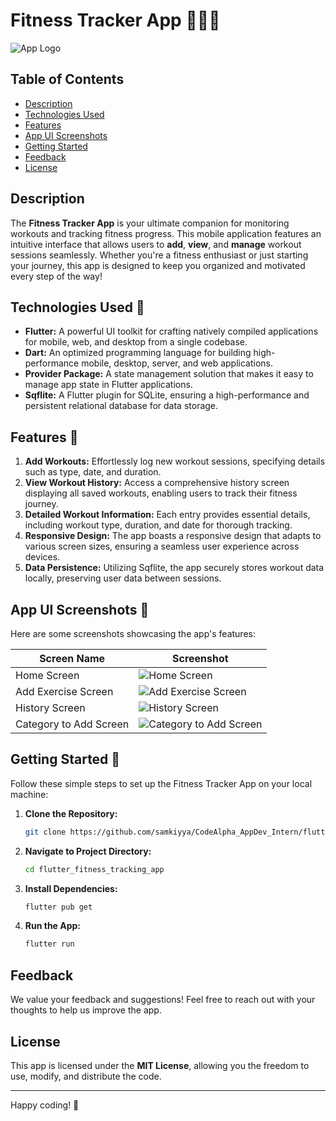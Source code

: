 # Fitness Tracker App 🏋️‍♂️📱

![App Logo](assets/app_logo.png)

## Table of Contents

- [Description](#description)
- [Technologies Used](#technologies-used)
- [Features](#features)
- [App UI Screenshots](#app-ui-screenshots)
- [Getting Started](#getting-started)
- [Feedback](#feedback)
- [License](#license)

## Description

The **Fitness Tracker App** is your ultimate companion for monitoring workouts and tracking fitness progress. This mobile application features an intuitive interface that allows users to **add**, **view**, and **manage** workout sessions seamlessly. Whether you're a fitness enthusiast or just starting your journey, this app is designed to keep you organized and motivated every step of the way!

## Technologies Used 🚀

- **Flutter:** A powerful UI toolkit for crafting natively compiled applications for mobile, web, and desktop from a single codebase.
- **Dart:** An optimized programming language for building high-performance mobile, desktop, server, and web applications.
- **Provider Package:** A state management solution that makes it easy to manage app state in Flutter applications.
- **Sqflite:** A Flutter plugin for SQLite, ensuring a high-performance and persistent relational database for data storage.

## Features 🌟

1. **Add Workouts:** Effortlessly log new workout sessions, specifying details such as type, date, and duration.
2. **View Workout History:** Access a comprehensive history screen displaying all saved workouts, enabling users to track their fitness journey.
3. **Detailed Workout Information:** Each entry provides essential details, including workout type, duration, and date for thorough tracking.
4. **Responsive Design:** The app boasts a responsive design that adapts to various screen sizes, ensuring a seamless user experience across devices.
5. **Data Persistence:** Utilizing Sqflite, the app securely stores workout data locally, preserving user data between sessions.

## App UI Screenshots 📸

Here are some screenshots showcasing the app's features:

| Screen Name            | Screenshot                                            |
| ---------------------- | ----------------------------------------------------- |
| Home Screen            | ![Home Screen](assets/home.png)                       |
| Add Exercise Screen    | ![Add Exercise Screen](assets/add_exercise.png)       |
| History Screen         | ![History Screen](assets/history.png)                 |
| Category to Add Screen | ![Category to Add Screen](assets/category_to_add.png) |

## Getting Started 🚀

Follow these simple steps to set up the Fitness Tracker App on your local machine:

1. **Clone the Repository:**

   ```bash
   git clone https://github.com/samkiyya/CodeAlpha_AppDev_Intern/flutter_fitness_tracking_app.git
   ```

2. **Navigate to Project Directory:**

   ```bash
   cd flutter_fitness_tracking_app
   ```

3. **Install Dependencies:**

   ```bash
   flutter pub get
   ```

4. **Run the App:**

   ```bash
   flutter run
   ```

## Feedback

We value your feedback and suggestions! Feel free to reach out with your thoughts to help us improve the app.

## License

This app is licensed under the **MIT License**, allowing you the freedom to use, modify, and distribute the code.

---

Happy coding! 🚀
